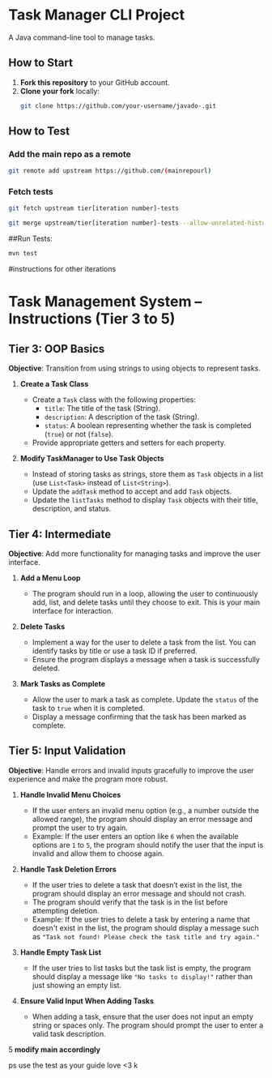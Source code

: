 # Task Manager CLI Project
A Java command-line tool to manage tasks.

## How to Start
1. **Fork this repository** to your GitHub account.
2. **Clone your fork** locally:
   ```bash
   git clone https://github.com/your-username/javado-.git
    ```
## How to Test
### Add the main repo as a remote

```bash
git remote add upstream https://github.com/(mainrepourl)
```

### Fetch tests 

```bash
git fetch upstream tier[iteration number]-tests

git merge upstream/tier[iteration number]-tests --allow-unrelated-histories
```
##Run Tests:

```bash
mvn test
```


#instructions for other iterations

# Task Management System – Instructions (Tier 3 to 5)

## **Tier 3: OOP Basics**

**Objective**: Transition from using strings to using objects to represent tasks.

1. **Create a Task Class**
   - Create a `Task` class with the following properties:
      - `title`: The title of the task (String).
      - `description`: A description of the task (String).
      - `status`: A boolean representing whether the task is completed (`true`) or not (`false`).
   - Provide appropriate getters and setters for each property.

2. **Modify TaskManager to Use Task Objects**
   - Instead of storing tasks as strings, store them as `Task` objects in a list (use `List<Task>` instead of `List<String>`).
   - Update the `addTask` method to accept and add `Task` objects.
   - Update the `listTasks` method to display `Task` objects with their title, description, and status.

## **Tier 4: Intermediate**

**Objective**: Add more functionality for managing tasks and improve the user interface.

1. **Add a Menu Loop**
   - The program should run in a loop, allowing the user to continuously add, list, and delete tasks until they choose to exit. This is your main interface for interaction.

2. **Delete Tasks**
   - Implement a way for the user to delete a task from the list. You can identify tasks by title or use a task ID if preferred.
   - Ensure the program displays a message when a task is successfully deleted.

3. **Mark Tasks as Complete**
   - Allow the user to mark a task as complete. Update the `status` of the task to `true` when it is completed.
   - Display a message confirming that the task has been marked as complete.


## **Tier 5: Input Validation**

**Objective**: Handle errors and invalid inputs gracefully to improve the user experience and make the program more robust.

1. **Handle Invalid Menu Choices**
   - If the user enters an invalid menu option (e.g., a number outside the allowed range), the program should display an error message and prompt the user to try again.
   - Example: If the user enters an option like `6` when the available options are `1` to `5`, the program should notify the user that the input is invalid and allow them to choose again.

2. **Handle Task Deletion Errors**
   - If the user tries to delete a task that doesn’t exist in the list, the program should display an error message and should not crash.
   - The program should verify that the task is in the list before attempting deletion.
   - Example: If the user tries to delete a task by entering a name that doesn't exist in the list, the program should display a message such as `"Task not found! Please check the task title and try again."`

3. **Handle Empty Task List**
   - If the user tries to list tasks but the task list is empty, the program should display a message like `"No tasks to display!"` rather than just showing an empty list.

4. **Ensure Valid Input When Adding Tasks**
   - When adding a task, ensure that the user does not input an empty string or spaces only. The program should prompt the user to enter a valid task description.

5 **modify main accordingly** 


ps use the test as your guide love <3 k
